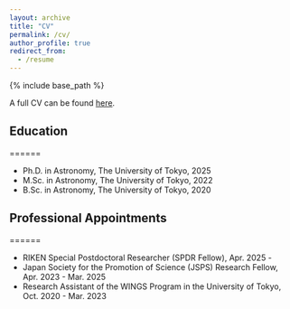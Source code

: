 ```yaml
---
layout: archive
title: "CV"
permalink: /cv/
author_profile: true
redirect_from:
  - /resume
---
```


{% include base_path %}

A full CV can be found [here](https://yyamato-as.github.io/website/files/CV.pdf).

## Education
======
* Ph.D. in Astronomy, The University of Tokyo, 2025
* M.Sc. in Astronomy, The University of Tokyo, 2022
* B.Sc. in Astronomy, The University of Tokyo, 2020

## Professional Appointments
======
* RIKEN Special Postdoctoral Researcher (SPDR Fellow), Apr. 2025 -
* Japan Society for the Promotion of Science (JSPS) Research Fellow, Apr. 2023 - Mar. 2025
* Research Assistant of the WINGS Program in the University of Tokyo, Oct. 2020 - Mar. 2023
